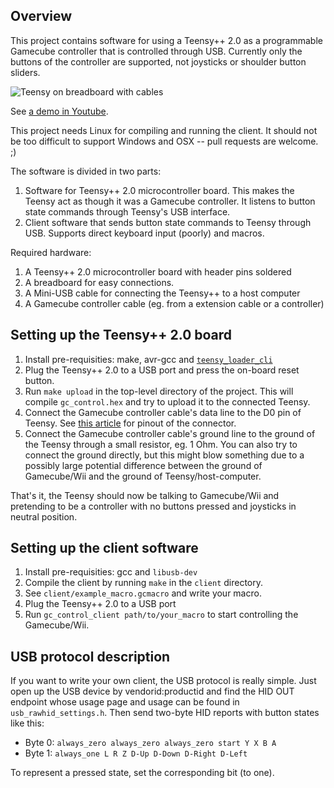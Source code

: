 Overview
--------

This project contains software for using a Teensy++ 2.0 as a programmable
Gamecube controller that is controlled through USB. Currently only the buttons
of the controller are supported, not joysticks or shoulder button sliders.

![Teensy on breadboard with cables](https://raw.github.com/yarogami/gc_control/master/teensy_on_breadboard_with_cables.jpg)

See [a demo in Youtube](http://www.youtube.com/watch?v=K-2K3p3ANhw).

This project needs Linux for compiling and running the client. It should not be
too difficult to support Windows and OSX -- pull requests are welcome. ;)

The software is divided in two parts:

1. Software for Teensy++ 2.0 microcontroller board. This makes the Teensy act
   as though it was a Gamecube controller. It listens to button state commands
   through Teensy's USB interface.
2. Client software that sends button state commands to Teensy through USB.
   Supports direct keyboard input (poorly) and macros.

Required hardware:

1. A Teensy++ 2.0 microcontroller board with header pins soldered
2. A breadboard for easy connections.
3. A Mini-USB cable for connecting the Teensy++ to a host computer
4. A Gamecube controller cable (eg. from a extension cable or a controller)

Setting up the Teensy++ 2.0 board
---------------------------------

1. Install pre-requisities: make, avr-gcc and
   [`teensy_loader_cli`](http://www.pjrc.com/teensy/loader_cli.html)
2. Plug the Teensy++ 2.0 to a USB port and press the on-board reset button.
3. Run `make upload` in the top-level directory of the project. This
   will compile `gc_control.hex` and try to upload it to the
   connected Teensy.
4. Connect the Gamecube controller cable's data line to the D0 pin of Teensy.
   See [this article](http://tk-421projects.blogspot.fi/2012/12/gamecube-controller-protocol.html)
   for pinout of the connector.
5. Connect the Gamecube controller cable's ground line to the ground of the
   Teensy through a small resistor, eg. 1 Ohm. You can also try to connect the
   ground directly, but this might blow something due to a possibly large
   potential difference between the ground of Gamecube/Wii and the ground of
   Teensy/host-computer.

That's it, the Teensy should now be talking to Gamecube/Wii and pretending to
be a controller with no buttons pressed and joysticks in neutral position.

Setting up the client software
------------------------------

1. Install pre-requisities: gcc and `libusb-dev`
2. Compile the client by running `make` in the `client` directory.
3. See `client/example_macro.gcmacro` and write your macro.
4. Plug the Teensy++ 2.0 to a USB port
5. Run `gc_control_client path/to/your_macro` to start controlling the
   Gamecube/Wii.

USB protocol description
------------------------

If you want to write your own client, the USB protocol is really simple. Just
open up the USB device by vendorid:productid and find the HID OUT endpoint
whose usage page and usage can be found in `usb_rawhid_settings.h`. Then send
two-byte HID reports with button states like this:

* Byte 0: `always_zero always_zero always_zero start Y X B A`
* Byte 1: `always_one L R Z D-Up D-Down D-Right D-Left`

To represent a pressed state, set the corresponding bit (to one).
